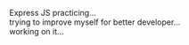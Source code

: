 Express JS practicing... </br>
trying to improve myself for better developer... </br>
working on it...
